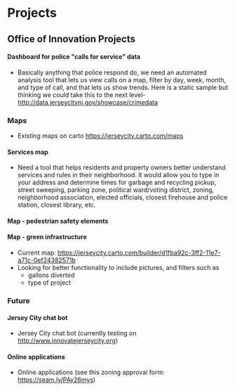 # Projects

## Office of Innovation Projects

#### Dashboard for police "calls for service" data

- Basically anything that police respond do, we need an automated
  analysis tool that lets us view calls on a map, filter by day, week,
  month, and type of call, and that lets us show trends.  Here is a
  static sample but thinking we could take this to the next level-
  <http://data.jerseycitynj.gov/showcase/crimedata>

### Maps

- Existing maps on carto <https://jerseycity.carto.com/maps>

#### Services map

- Need a tool that helps residents and property owners better
  understand services and rules in their neighborhood.  It would allow
  you to type in your address and determine times for garbage and
  recycling pickup, street sweeping, parking zone, political
  ward/voting district, zoning, neighborhood association, elected
  officials, closest firehouse and police station, closest library,
  etc.

#### Map - pedestrian safety elements

#### Map - green infrastructure

- Current map: <https://jerseycity.carto.com/builder/d1fba92c-3ff2-11e7-a71c-0ef24382571b>
- Looking for better functionality to include pictures, and filters
  such as
    - gallons diverted
    - type of project

### Future

#### Jersey City chat bot

- Jersey City chat bot (currently testing
  on <http://www.innovatejerseycity.org>)

#### Online applications

- Online applications (see this zoning approval
  form: <https://seam.ly/PAy26mys>)
